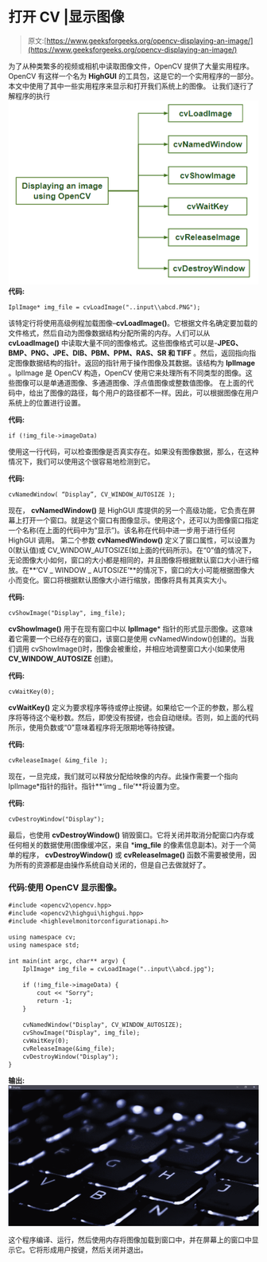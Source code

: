 # 打开 CV |显示图像

> 原文:[https://www.geeksforgeeks.org/opencv-displaying-an-image/](https://www.geeksforgeeks.org/opencv-displaying-an-image/)

为了从种类繁多的视频或相机中读取图像文件，OpenCV 提供了大量实用程序。OpenCV 有这样一个名为 **HighGUI** 的工具包，这是它的一个实用程序的一部分。本文中使用了其中一些实用程序来显示和打开我们系统上的图像。
让我们逐行了解程序的执行
![](img/5e060b0ebf279efc80e66c757ae96540.png)
**代码:**

```
IplImage* img_file = cvLoadImage("..input\\abcd.PNG");
```

该特定行将使用高级例程加载图像–**cvLoadImage()**。它根据文件名确定要加载的文件格式，然后自动为图像数据结构分配所需的内存。人们可以从 **cvLoadImage()** 中读取大量不同的图像格式。这些图像格式可以是-**JPEG、BMP、PNG、JPE、DIB、PBM、PPM、RAS、SR 和 TIFF** 。然后，返回指向指定图像数据结构的指针。返回的指针用于操作图像及其数据。该结构为 **IplImage** 。IplImage 是 OpenCV 构造，OpenCV 使用它来处理所有不同类型的图像。这些图像可以是单通道图像、多通道图像、浮点值图像或整数值图像。
在上面的代码中，给出了图像的路径，每个用户的路径都不一样。因此，可以根据图像在用户系统上的位置进行设置。

**代码:**

```
if (!img_file->imageData)
```

使用这一行代码，可以检查图像是否真实存在。如果没有图像数据，那么，在这种情况下，我们可以使用这个很容易地检测到它。

**代码:**

```
cvNamedWindow( “Display”, CV_WINDOW_AUTOSIZE );
```

现在， **cvNamedWindow()** 是 HighGUI 库提供的另一个高级功能，它负责在屏幕上打开一个窗口。就是这个窗口有图像显示。使用这个，还可以为图像窗口指定一个名称(在上面的代码中为“显示”)。该名称在代码中进一步用于进行任何 HighGUI 调用。
第二个参数 **cvNamedWindow()** 定义了窗口属性，可以设置为 0(默认值)或 CV_WINDOW_AUTOSIZE(如上面的代码所示)。在“0”值的情况下，无论图像大小如何，窗口的大小都是相同的，并且图像将根据默认窗口大小进行缩放。在**‘CV _ WINDOW _ AUTOSIZE’**的情况下，窗口的大小可能根据图像大小而变化。窗口将根据默认图像大小进行缩放，图像将具有其真实大小。

**代码:**

```
cvShowImage("Display", img_file);
```

**cvShowImage()** 用于在现有窗口中以 **IplImage*** 指针的形式显示图像。这意味着它需要一个已经存在的窗口，该窗口是使用 cvNamedWindow()创建的。当我们调用 cvShowImage()时，图像会被重绘，并相应地调整窗口大小(如果使用 **CV_WINDOW_AUTOSIZE** 创建)。

**代码:**

```
cvWaitKey(0);
```

**cvWaitKey()** 定义为要求程序等待或停止按键。如果给它一个正的参数，那么程序将等待这个毫秒数。然后，即使没有按键，也会自动继续。否则，如上面的代码所示，使用负数或“0”意味着程序将无限期地等待按键。

**代码:**

```
cvReleaseImage( &img_file );
```

现在，一旦完成，我们就可以释放分配给映像的内存。此操作需要一个指向 IplImage*指针的指针。指针**‘img _ file’**将设置为空。

**代码:**

```
cvDestroyWindow("Display");
```

最后，也使用 **cvDestroyWindow()** 销毁窗口。它将关闭并取消分配窗口内存或任何相关的数据使用(图像缓冲区，来自 ***img_file** 的像素信息副本)。对于一个简单的程序， **cvDestroyWindow()** 或 **cvReleaseImage()** 函数不需要被使用，因为所有的资源都是由操作系统自动关闭的，但是自己去做就好了。

### **代码:使用 OpenCV 显示图像。**

```
#include <opencv2\opencv.hpp>
#include <opencv2\highgui\highgui.hpp>
#include <highlevelmonitorconfigurationapi.h>

using namespace cv;
using namespace std; 

int main(int argc, char** argv) {
    IplImage* img_file = cvLoadImage("..input\\abcd.jpg");

    if (!img_file->imageData) {
        cout << "Sorry";
        return -1;
    }

    cvNamedWindow("Display", CV_WINDOW_AUTOSIZE);
    cvShowImage("Display", img_file);
    cvWaitKey(0);
    cvReleaseImage(&img_file);
    cvDestroyWindow("Display");
}
```

**输出:**
![](img/208731374daf6e2b5db037c6538f9ff0.png)

这个程序编译、运行，然后使用内存将图像加载到窗口中，并在屏幕上的窗口中显示它。它将形成用户按键，然后关闭并退出。